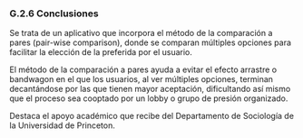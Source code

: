 ### G.2.6 Conclusiones

Se trata de un aplicativo que incorpora el método de la comparación a pares \(pair-wise comparison\), donde se comparan múltiples opciones para facilitar la elección de la preferida por el usuario.

El método de la comparación a pares ayuda a evitar el efecto arrastre o bandwagon en el que los usuarios, al ver múltiples opciones, terminan decantándose por las que tienen mayor aceptación, dificultando así mismo que el proceso sea cooptado por un lobby o grupo de presión organizado.

Destaca el apoyo académico que recibe del Departamento de Sociología de la Universidad de Princeton.



